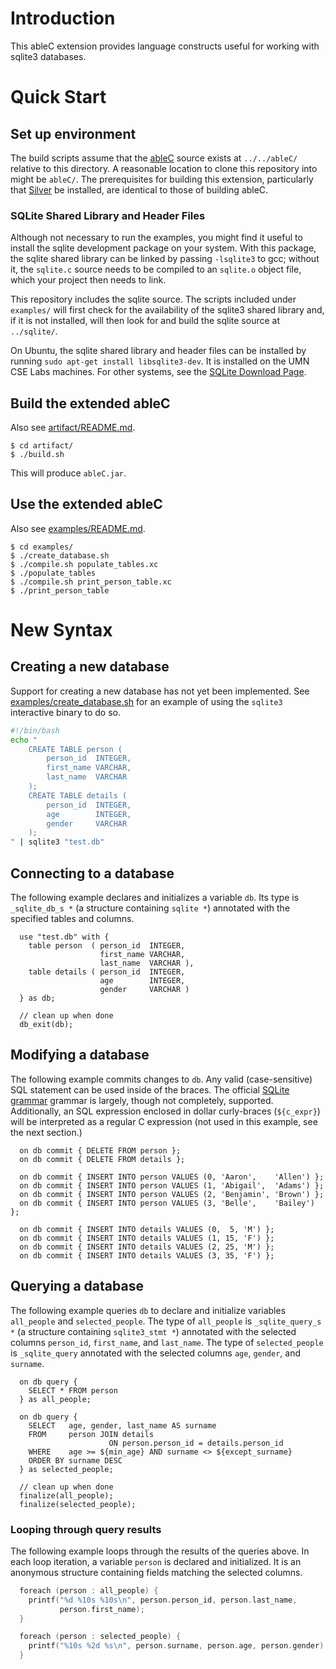 # Introduction
This ableC extension provides language constructs useful for working with
sqlite3 databases.

# Quick Start

## Set up environment
The build scripts assume that the [ableC](https://github.com/melt-umn/ableC)
source exists at `../../ableC/` relative to this directory. A reasonable location to
clone this repository into might be `ableC/`. The prerequisites for building
this extension, particularly that [Silver](http://melt.cs.umn.edu/silver/doc/install-guide/)
be installed, are identical to those of building ableC.

### SQLite Shared Library and Header Files

Although not necessary to run the examples, you might find it useful to install the sqlite development package on your system. With this package, the sqlite shared library can be linked by passing `-lsqlite3` to gcc; without it, the `sqlite.c` source needs to be compiled to an `sqlite.o` object file, which your project then needs to link.

This repository includes the sqlite source. The scripts included under `examples/` will first check for the availability of the sqlite3 shared library and, if it is not installed, will then look for and build the sqlite source at `../sqlite/`.

On Ubuntu, the sqlite shared library and header files can be installed by running `sudo apt-get install libsqlite3-dev`. It is installed on the UMN CSE Labs machines. For other systems, see the [SQLite Download Page](https://www.sqlite.org/download.html).

## Build the extended ableC
Also see [artifact/README.md](artifact/README.md).

```
$ cd artifact/
$ ./build.sh
```

This will produce `ableC.jar`.

## Use the extended ableC
Also see [examples/README.md](examples/README.md).

```
$ cd examples/
$ ./create_database.sh
$ ./compile.sh populate_tables.xc
$ ./populate_tables
$ ./compile.sh print_person_table.xc
$ ./print_person_table
```

# New Syntax

## Creating a new database

Support for creating a new database has not yet been implemented. See [examples/create_database.sh](examples/create_database.sh) for an example of using the `sqlite3` interactive binary to do so.

```bash
#!/bin/bash
echo "
	CREATE TABLE person (
		person_id  INTEGER,
		first_name VARCHAR,
		last_name  VARCHAR
	);
	CREATE TABLE details (
		person_id  INTEGER,
		age        INTEGER,
		gender     VARCHAR
	);
" | sqlite3 "test.db"
```

## Connecting to a database

The following example declares and initializes a variable `db`. Its type is `_sqlite_db_s *` (a structure containing `sqlite *`) annotated with the specified tables and columns.

```
  use "test.db" with {
    table person  ( person_id  INTEGER,
                    first_name VARCHAR,
                    last_name  VARCHAR ),
    table details ( person_id  INTEGER,
                    age        INTEGER,
                    gender     VARCHAR )
  } as db;
  
  // clean up when done
  db_exit(db);
```

## Modifying a database

The following example commits changes to `db`. Any valid (case-sensitive) SQL statement can be used inside of the braces. The official [SQLite grammar](https://www.sqlite.org/lang.html) grammar is largely, though not completely, supported. Additionally, an SQL expression enclosed in dollar curly-braces (`${c_expr}`) will be interpreted as a regular C expression (not used in this example, see the next section.)


```
  on db commit { DELETE FROM person };
  on db commit { DELETE FROM details };

  on db commit { INSERT INTO person VALUES (0, 'Aaron',    'Allen') };
  on db commit { INSERT INTO person VALUES (1, 'Abigail',  'Adams') };
  on db commit { INSERT INTO person VALUES (2, 'Benjamin', 'Brown') };
  on db commit { INSERT INTO person VALUES (3, 'Belle',    'Bailey') };

  on db commit { INSERT INTO details VALUES (0,  5, 'M') };
  on db commit { INSERT INTO details VALUES (1, 15, 'F') };
  on db commit { INSERT INTO details VALUES (2, 25, 'M') };
  on db commit { INSERT INTO details VALUES (3, 35, 'F') };
```


## Querying a database

The following example queries `db` to declare and initialize variables `all_people` and `selected_people`. The type of `all_people` is `_sqlite_query_s *` (a structure containing `sqlite3_stmt *`) annotated with the selected columns `person_id`, `first_name`, and `last_name`. The type of `selected_people` is `_sqlite_query` annotated with the selected columns `age`, `gender`, and `surname`.

```
  on db query {
    SELECT * FROM person
  } as all_people;
  
  on db query {
    SELECT   age, gender, last_name AS surname
    FROM     person JOIN details
                      ON person.person_id = details.person_id
    WHERE    age >= ${min_age} AND surname <> ${except_surname}
    ORDER BY surname DESC
  } as selected_people;

  // clean up when done
  finalize(all_people);
  finalize(selected_people);
```

### Looping through query results

The following example loops through the results of the queries above. In each loop iteration, a variable `person` is declared and initialized. It is an anonymous structure containing fields matching the selected columns.

```c
  foreach (person : all_people) {
    printf("%d %10s %10s\n", person.person_id, person.last_name,
           person.first_name);
  }

  foreach (person : selected_people) {
    printf("%10s %2d %s\n", person.surname, person.age, person.gender);
  }
```
